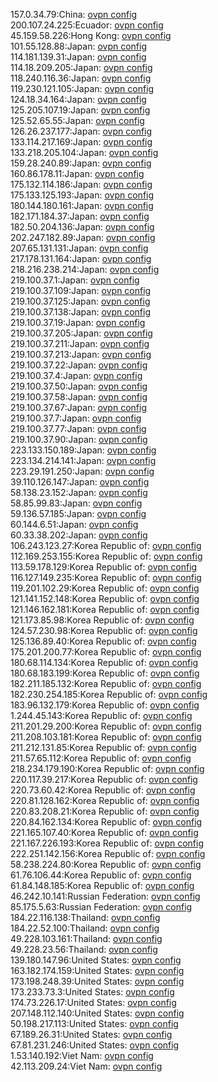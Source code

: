 157.0.34.79:China: [ovpn config](vpn/157_0_34_79.ovpn)  
200.107.24.225:Ecuador: [ovpn config](vpn/200_107_24_225.ovpn)  
45.159.58.226:Hong Kong: [ovpn config](vpn/45_159_58_226.ovpn)  
101.55.128.88:Japan: [ovpn config](vpn/101_55_128_88.ovpn)  
114.181.139.31:Japan: [ovpn config](vpn/114_181_139_31.ovpn)  
114.18.209.205:Japan: [ovpn config](vpn/114_18_209_205.ovpn)  
118.240.116.36:Japan: [ovpn config](vpn/118_240_116_36.ovpn)  
119.230.121.105:Japan: [ovpn config](vpn/119_230_121_105.ovpn)  
124.18.34.164:Japan: [ovpn config](vpn/124_18_34_164.ovpn)  
125.205.107.19:Japan: [ovpn config](vpn/125_205_107_19.ovpn)  
125.52.65.55:Japan: [ovpn config](vpn/125_52_65_55.ovpn)  
126.26.237.177:Japan: [ovpn config](vpn/126_26_237_177.ovpn)  
133.114.217.169:Japan: [ovpn config](vpn/133_114_217_169.ovpn)  
133.218.205.104:Japan: [ovpn config](vpn/133_218_205_104.ovpn)  
159.28.240.89:Japan: [ovpn config](vpn/159_28_240_89.ovpn)  
160.86.178.11:Japan: [ovpn config](vpn/160_86_178_11.ovpn)  
175.132.114.186:Japan: [ovpn config](vpn/175_132_114_186.ovpn)  
175.133.125.193:Japan: [ovpn config](vpn/175_133_125_193.ovpn)  
180.144.180.161:Japan: [ovpn config](vpn/180_144_180_161.ovpn)  
182.171.184.37:Japan: [ovpn config](vpn/182_171_184_37.ovpn)  
182.50.204.136:Japan: [ovpn config](vpn/182_50_204_136.ovpn)  
202.247.182.89:Japan: [ovpn config](vpn/202_247_182_89.ovpn)  
207.65.131.131:Japan: [ovpn config](vpn/207_65_131_131.ovpn)  
217.178.131.164:Japan: [ovpn config](vpn/217_178_131_164.ovpn)  
218.216.238.214:Japan: [ovpn config](vpn/218_216_238_214.ovpn)  
219.100.37.1:Japan: [ovpn config](vpn/219_100_37_1.ovpn)  
219.100.37.109:Japan: [ovpn config](vpn/219_100_37_109.ovpn)  
219.100.37.125:Japan: [ovpn config](vpn/219_100_37_125.ovpn)  
219.100.37.138:Japan: [ovpn config](vpn/219_100_37_138.ovpn)  
219.100.37.19:Japan: [ovpn config](vpn/219_100_37_19.ovpn)  
219.100.37.205:Japan: [ovpn config](vpn/219_100_37_205.ovpn)  
219.100.37.211:Japan: [ovpn config](vpn/219_100_37_211.ovpn)  
219.100.37.213:Japan: [ovpn config](vpn/219_100_37_213.ovpn)  
219.100.37.22:Japan: [ovpn config](vpn/219_100_37_22.ovpn)  
219.100.37.4:Japan: [ovpn config](vpn/219_100_37_4.ovpn)  
219.100.37.50:Japan: [ovpn config](vpn/219_100_37_50.ovpn)  
219.100.37.58:Japan: [ovpn config](vpn/219_100_37_58.ovpn)  
219.100.37.67:Japan: [ovpn config](vpn/219_100_37_67.ovpn)  
219.100.37.7:Japan: [ovpn config](vpn/219_100_37_7.ovpn)  
219.100.37.77:Japan: [ovpn config](vpn/219_100_37_77.ovpn)  
219.100.37.90:Japan: [ovpn config](vpn/219_100_37_90.ovpn)  
223.133.150.189:Japan: [ovpn config](vpn/223_133_150_189.ovpn)  
223.134.214.141:Japan: [ovpn config](vpn/223_134_214_141.ovpn)  
223.29.191.250:Japan: [ovpn config](vpn/223_29_191_250.ovpn)  
39.110.126.147:Japan: [ovpn config](vpn/39_110_126_147.ovpn)  
58.138.23.152:Japan: [ovpn config](vpn/58_138_23_152.ovpn)  
58.85.99.83:Japan: [ovpn config](vpn/58_85_99_83.ovpn)  
59.136.57.185:Japan: [ovpn config](vpn/59_136_57_185.ovpn)  
60.144.6.51:Japan: [ovpn config](vpn/60_144_6_51.ovpn)  
60.33.38.202:Japan: [ovpn config](vpn/60_33_38_202.ovpn)  
106.243.123.27:Korea Republic of: [ovpn config](vpn/106_243_123_27.ovpn)  
112.169.253.155:Korea Republic of: [ovpn config](vpn/112_169_253_155.ovpn)  
113.59.178.129:Korea Republic of: [ovpn config](vpn/113_59_178_129.ovpn)  
116.127.149.235:Korea Republic of: [ovpn config](vpn/116_127_149_235.ovpn)  
119.201.102.29:Korea Republic of: [ovpn config](vpn/119_201_102_29.ovpn)  
121.141.152.148:Korea Republic of: [ovpn config](vpn/121_141_152_148.ovpn)  
121.146.162.181:Korea Republic of: [ovpn config](vpn/121_146_162_181.ovpn)  
121.173.85.98:Korea Republic of: [ovpn config](vpn/121_173_85_98.ovpn)  
124.57.230.98:Korea Republic of: [ovpn config](vpn/124_57_230_98.ovpn)  
125.136.89.40:Korea Republic of: [ovpn config](vpn/125_136_89_40.ovpn)  
175.201.200.77:Korea Republic of: [ovpn config](vpn/175_201_200_77.ovpn)  
180.68.114.134:Korea Republic of: [ovpn config](vpn/180_68_114_134.ovpn)  
180.68.183.199:Korea Republic of: [ovpn config](vpn/180_68_183_199.ovpn)  
182.211.185.132:Korea Republic of: [ovpn config](vpn/182_211_185_132.ovpn)  
182.230.254.185:Korea Republic of: [ovpn config](vpn/182_230_254_185.ovpn)  
183.96.132.179:Korea Republic of: [ovpn config](vpn/183_96_132_179.ovpn)  
1.244.45.143:Korea Republic of: [ovpn config](vpn/1_244_45_143.ovpn)  
211.201.29.200:Korea Republic of: [ovpn config](vpn/211_201_29_200.ovpn)  
211.208.103.181:Korea Republic of: [ovpn config](vpn/211_208_103_181.ovpn)  
211.212.131.85:Korea Republic of: [ovpn config](vpn/211_212_131_85.ovpn)  
211.57.65.112:Korea Republic of: [ovpn config](vpn/211_57_65_112.ovpn)  
218.234.179.190:Korea Republic of: [ovpn config](vpn/218_234_179_190.ovpn)  
220.117.39.217:Korea Republic of: [ovpn config](vpn/220_117_39_217.ovpn)  
220.73.60.42:Korea Republic of: [ovpn config](vpn/220_73_60_42.ovpn)  
220.81.128.162:Korea Republic of: [ovpn config](vpn/220_81_128_162.ovpn)  
220.83.208.21:Korea Republic of: [ovpn config](vpn/220_83_208_21.ovpn)  
220.84.162.134:Korea Republic of: [ovpn config](vpn/220_84_162_134.ovpn)  
221.165.107.40:Korea Republic of: [ovpn config](vpn/221_165_107_40.ovpn)  
221.167.226.193:Korea Republic of: [ovpn config](vpn/221_167_226_193.ovpn)  
222.251.142.156:Korea Republic of: [ovpn config](vpn/222_251_142_156.ovpn)  
58.238.224.80:Korea Republic of: [ovpn config](vpn/58_238_224_80.ovpn)  
61.76.106.44:Korea Republic of: [ovpn config](vpn/61_76_106_44.ovpn)  
61.84.148.185:Korea Republic of: [ovpn config](vpn/61_84_148_185.ovpn)  
46.242.10.141:Russian Federation: [ovpn config](vpn/46_242_10_141.ovpn)  
85.175.5.63:Russian Federation: [ovpn config](vpn/85_175_5_63.ovpn)  
184.22.116.138:Thailand: [ovpn config](vpn/184_22_116_138.ovpn)  
184.22.52.100:Thailand: [ovpn config](vpn/184_22_52_100.ovpn)  
49.228.103.161:Thailand: [ovpn config](vpn/49_228_103_161.ovpn)  
49.228.23.56:Thailand: [ovpn config](vpn/49_228_23_56.ovpn)  
139.180.147.96:United States: [ovpn config](vpn/139_180_147_96.ovpn)  
163.182.174.159:United States: [ovpn config](vpn/163_182_174_159.ovpn)  
173.198.248.39:United States: [ovpn config](vpn/173_198_248_39.ovpn)  
173.233.73.3:United States: [ovpn config](vpn/173_233_73_3.ovpn)  
174.73.226.17:United States: [ovpn config](vpn/174_73_226_17.ovpn)  
207.148.112.140:United States: [ovpn config](vpn/207_148_112_140.ovpn)  
50.198.217.113:United States: [ovpn config](vpn/50_198_217_113.ovpn)  
67.189.26.31:United States: [ovpn config](vpn/67_189_26_31.ovpn)  
67.81.231.246:United States: [ovpn config](vpn/67_81_231_246.ovpn)  
1.53.140.192:Viet Nam: [ovpn config](vpn/1_53_140_192.ovpn)  
42.113.209.24:Viet Nam: [ovpn config](vpn/42_113_209_24.ovpn)  
